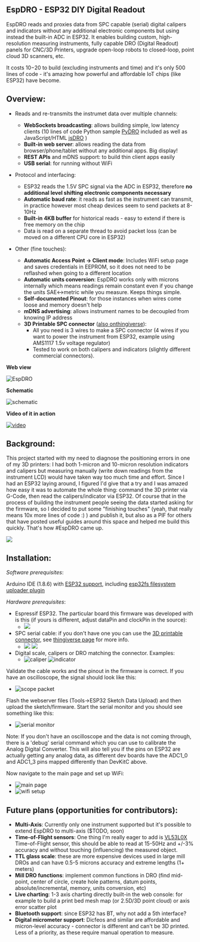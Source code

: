 EspDRO - ESP32 DIY Digital Readout
----

EspDRO reads and proxies data from SPC capable (serial) digital calipers and indicators without any additional electronic components but using instead the built-in ADC in ESP32. It enables building custom, high-resolution measuring instruments, fully capable DRO (Digital Readout) panels for CNC/3D Printers, upgrade open-loop robots to closed-loop, point cloud 3D scanners, etc.

It costs $10-$20 to build (excluding instruments and time) and it's only 500 lines of code - it's amazing how powerful and affordable IoT chips (like ESP32) have become. 

Overview:
---
- Reads and re-transmits the instrumet data over multiple channels:
    - **WebSockets broadcasting**: allows building simple, low latency clients (10 lines of code Python sample [PyDRO](examples/PyDRO/) included as well as JavaScript/HTML [jsDRO](/examples/jsDRO) )
    - **Built-in web server**:  allows reading the data from browser/phone/tablet without any additional apps. Big display!
    - **REST APIs** and mDNS support: to build thin client apps easily
    - **USB serial**: for running without WiFi
        
- Protocol and interfacing:
    - ESP32 reads the 1.5V SPC signal via the ADC in ESP32, therefore **no additional level shifting electronic components necessary**
    - **Automatic baud rate**: it reads as fast as the instrument can transmit, in practice however most cheap devices seem to send packets at 8-10Hz
    - **Built-in 4KB buffer** for historical reads - easy to extend if there is free memory on the chip
    - Data is read on a separate thread to avoid packet loss (can be moved on a different CPU core in ESP32)

- Other (fine touches):
    - **Automatic Access Point -> Client mode**: Includes WiFi setup page and saves credentials in EEPROM, so it does not need to be reflashed when going to a different location
    - **Automatic units conversion**: EspDRO works only with microns internally which means readings remain constant even if you change the units SAE<->metric while you measure. Keeps things simple.
    - **Self-documented Pinout**: for those instances when wires come loose and memory doesn't help
    - **mDNS advertising**: allows instrument names to be decoupled from knowing IP address
    - **3D Printable SPC connector** ([also onthingiverse](https://www.thingiverse.com/thing:3141366)): 
        - All you need is 3 wires to make a SPC connector (4 wires if you want to power the instrument from ESP32, example using AMS1117 1.5v voltage regulator)
        - Tested to work on both calipers and indicators (slightly different commercial connectors).

**Web view**

![EspDRO](images/EspDRO.gif)

**Schematic**

![schematic](images/schematic.png)

**Video of it in action**

[![video](https://img.youtube.com/vi/P8z91OxXOTo/0.jpg)](https://www.youtube.com/watch?v=P8z91OxXOTo)

Background:
----
This project started with my need to diagnose the positioning errors in one of my 3D printers: I had both 1-micron and 10-micron resolution indicators and calipers but measuring manually (write down readings from the instrument LCD) would have taken way too much time and effort. Since I had an ESP32 laying around, I figured I'd give that a try and I was amazed how easy it was to automate the whole thing: command the 3D printer via G-Code, then read the calipers/indicator via ESP32. Of course that in the process of building the instrument people seeing the data started asking for the firmware, so I decided to put some "finishing touches" (yeah, that really means 10x more lines of code :) ) and publish it, but also as a PIF for others that have posted useful guides around this space and helped me build this quickly. That's how #EspDRO came up.

![](images/printer_error.png)

Installation:
----
_Software prerequisites_:

Arduino IDE (1.8.6) with [ESP32 support](https://github.com/espressif/arduino-esp32), including [esp32fs filesystem uploader plugin](https://github.com/me-no-dev/arduino-esp32fs-plugin) 

_Hardware prerequisites_:
- Espressif ESP32. The particular board this firmware was developed with is this (if yours is different, adjust dataPin and clockPin in the source): 
    - ![](https://raw.githubusercontent.com/gojimmypi/ESP32/master/images/myESP32%20DevKitC%20pinout.png)
- SPC serial cable: if you don't have one you can use the [3D printable connector](CAD/spc_connector.stl), see [thingiverse page](https://www.thingiverse.com/thing:3141366) for more info. 
    - ![](images/connector_render.jpg) ![](images/connector_bottom.jpg)
- Digital scale, calipers or DRO matching the connector. Examples:
    - ![caliper](images/calipers.jpg) ![indicator](images/indicator.jpg)


Validate the cable works and the pinout in the firmware is correct. If you have an oscilloscope, the signal should look like this:
- ![scope packet](images/scope_packet.jpg)


Flash the webserver files (Tools->ESP32 Sketch Data Upload) and then upload the sketch/firmware. Start the serial monitor and you should see something like this:
- ![serial monitor](images/serial_stream.png)

Note: If you don't have an oscilloscope and the data is not coming through, there is a 'debug' serial command which you can use to calibrate the Analog Digital Converter. This will also tell you if the pins on ESP32 are actually getting any analog data, as different dev boards have the ADC1_0 and ADC1_3 pins mapped differently than DevKitC above.

Now navigate to the main page and set up WiFi:
- ![main page](images/main_page.png)
- ![wifi setup](images/wifi_setup.png)

Future plans (opportunities for contributors):
---
- **Multi-Axis**: Currently only one instrument supported but it's possible to extend EspDRO to multi-axis ($TODO, soon)
- **Time-of-Flight sensors**: One thing I'm really eager to add is [VL53L0X](https://www.st.com/resource/en/datasheet/vl53l0x.pdf) Time-of-Flight sensor, this should be able to read at 15-50Hz and +/-3% accuracy and without touching (influencing) the measured object. 
- **TTL glass scale**:  these are more expensive devices used in large mill DROs and can have 0.5-5 microns accuracy and extreme lengths (1+ meters)
- **Mill DRO functions**: implement common functions in DRO (find mid-point, center of circle, create hole patterns, datum points, absolute/incremental, memory, units conversion, etc)
- **Live charting**: 1-3 axis charting directly built-in the web console: for example to build a print bed mesh map (or 2.5D/3D point cloud) or axis error scatter plot 
- **Bluetooth support**: since ESP32 has BT, why not add a 5th interface?
- **Digital micrometer support**: Dicfeos and similar are affordable and micron-level accuracy - connector is different and can't be 3D printed. Less of a priority, as these require manual operation to measure.
